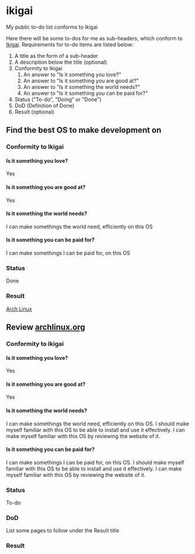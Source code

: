 # ikigai
My public to-do list conforms to Ikigai

Here there will be some to-dos for me as sub-headers, which conform to [Ikigai](https://en.wikipedia.org/wiki/Ikigai).
Requirements for to-do items are listed below:

1. A title as the form of a sub-header
2. A description below the title (optional)
3. Conformity to Ikigai
    1. An answer to "Is it something you love?"
    2. An answer to "Is it something you are good at?"
    3. An answer to "Is it something the world needs?"
    4. An answer to "Is it something you can be paid for?"
4. Status ("To-do", "Doing" or "Done")
5. DoD (Definition of Done)
6. Result (optional)

## Find the best OS to make development on

### Conformity to Ikigai

#### Is it something you love?

Yes

#### Is it something you are good at?

Yes

#### Is it something the world needs?

I can make somethings the world need, efficiently on this OS

#### Is it something you can be paid for?

I can make somethings I can be paid for, on this OS

### Status

Done

### Result

[Arch Linux](https://archlinux.org/)

## Review [archlinux.org](https://archlinux.org/)

### Conformity to Ikigai

#### Is it something you love?

Yes

#### Is it something you are good at?

Yes

#### Is it something the world needs?

I can make somethings the world need, efficiently on this OS.
I should make myself familiar with this OS to be able to install and use it effectively.
I can make myself familiar with this OS by reviewing the website of it.

#### Is it something you can be paid for?

I can make somethings I can be paid for, on this OS.
I should make myself familiar with this OS to be able to install and use it effectively.
I can make myself familiar with this OS by reviewing the website of it.

### Status

To-do

### DoD

List some pages to follow under the Result title

### Result
